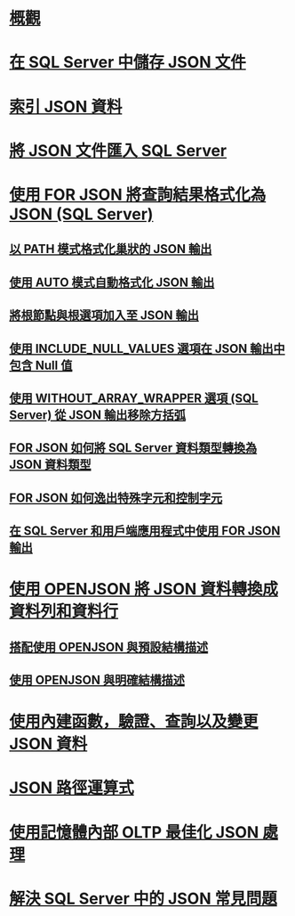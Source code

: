 # [概觀](json-data-sql-server.md)  
# [在 SQL Server 中儲存 JSON 文件](store-json-documents-in-sql-tables.md)
# [索引 JSON 資料](index-json-data.md)  
# [將 JSON 文件匯入 SQL Server](import-json-documents-into-sql-server.md)  
# [使用 FOR JSON 將查詢結果格式化為 JSON (SQL Server)](format-query-results-as-json-with-for-json-sql-server.md)  
## [以 PATH 模式格式化巢狀的 JSON 輸出](format-nested-json-output-with-path-mode-sql-server.md)  
## [使用 AUTO 模式自動格式化 JSON 輸出](format-json-output-automatically-with-auto-mode-sql-server.md)  
## [將根節點與根選項加入至 JSON 輸出](add-a-root-node-to-json-output-with-the-root-option-sql-server.md)  
## [使用 INCLUDE_NULL_VALUES 選項在 JSON 輸出中包含 Null 值](include-null-values-in-json-include-null-values-option.md)  
## [使用 WITHOUT_ARRAY_WRAPPER 選項 (SQL Server) 從 JSON 輸出移除方括弧](remove-square-brackets-from-json-without-array-wrapper-option.md)  
## [FOR JSON 如何將 SQL Server 資料類型轉換為 JSON 資料類型](how-for-json-converts-sql-server-data-types-to-json-data-types-sql-server.md)  
## [FOR JSON 如何逸出特殊字元和控制字元](how-for-json-escapes-special-characters-and-control-characters-sql-server.md)  
## [在 SQL Server 和用戶端應用程式中使用 FOR JSON 輸出](use-for-json-output-in-sql-server-and-in-client-apps-sql-server.md)  
# [使用 OPENJSON 將 JSON 資料轉換成資料列和資料行](convert-json-data-to-rows-and-columns-with-openjson-sql-server.md)  
## [搭配使用 OPENJSON 與預設結構描述](use-openjson-with-the-default-schema-sql-server.md)  
## [使用 OPENJSON 與明確結構描述](use-openjson-with-an-explicit-schema-sql-server.md)  
# [使用內建函數，驗證、查詢以及變更 JSON 資料](validate-query-and-change-json-data-with-built-in-functions-sql-server.md)  
# [JSON 路徑運算式](json-path-expressions-sql-server.md)  
# [使用記憶體內部 OLTP 最佳化 JSON 處理](optimize-json-processing-with-in-memory-oltp.md)  
# [解決 SQL Server 中的 JSON 常見問題](solve-common-issues-with-json-in-sql-server.md)  
